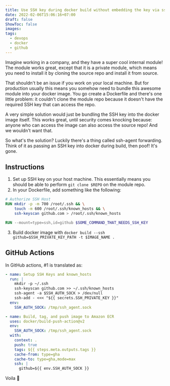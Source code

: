 ```yaml
---
title: Use SSH key during docker build without embedding the key via ssh-agent
date: 2022-02-06T15:06:16+07:00
draft: false
ShowToc: false
images:
tags:
  - devops
  - docker
  - github
---
```


Imagine working in a company, and they have a super cool internal module! The module works great, except that it is a private module, which means you need to install it by cloning the source repo and install it from source.

That shouldn't be an issue if you work on your local machine. But for production usually this means you somehow need to bundle this awesome module into your docker image. You go create a Dockerfile and there's one little problem: it couldn't clone the module repo because it doesn't have the required SSH key that can access the repo.

A very simple solution would just be bundling the SSH key into the docker image itself. This works great, until security comes knocking because: anyone who can access the image can also access the source repo! And we wouldn't want that.

So what's the solution? Luckily there's a thing called ssh-agent forwarding. Think of it as passing an SSH key into docker during build, then poof! It's gone.

## Instructions

1. Set up SSH key on your host machine. This essentially means you should be able to perform `git clone $REPO` on the module repo.
2. In your Dockerfile, add something like the following:

```dockerfile
# Authorize SSH Host
RUN mkdir -p -m 700 /root/.ssh && \
    touch -m 600 /root/.ssh/known_hosts && \
    ssh-keyscan github.com > /root/.ssh/known_hosts

RUN --mount=type=ssh,id=github $SOME_COMMAND_THAT_NEEDS_SSH_KEY
```

3. Build docker image with `docker build --ssh github=$SSH_PRIVATE_KEY_PATH -t $IMAGE_NAME .`

## GitHub Actions

In GitHub actions, #1 is translated as:

```yaml
- name: Setup SSH Keys and known_hosts
  run: |
    mkdir -p ~/.ssh
    ssh-keyscan github.com >> ~/.ssh/known_hosts
    ssh-agent -a $SSH_AUTH_SOCK > /dev/null
    ssh-add - <<< "${{ secrets.SSH_PRIVATE_KEY }}"
  env:
    SSH_AUTH_SOCK: /tmp/ssh_agent.sock

- name: Build, tag, and push image to Amazon ECR
  uses: docker/build-push-action@v2
  env:
    SSH_AUTH_SOCK: /tmp/ssh_agent.sock
  with:
    context: .
    push: true
    tags: ${{ steps.meta.outputs.tags }}
    cache-from: type=gha
    cache-to: type=gha,mode=max
    ssh: |
      github=${{ env.SSH_AUTH_SOCK }}
```

Voila 🎉
